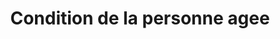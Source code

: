---
title: Condition de la personne agee
longTitle: 'Condition de la personne âgée'
tags:
- gccommon
french:
- "[[Status of the elderly]]"
---